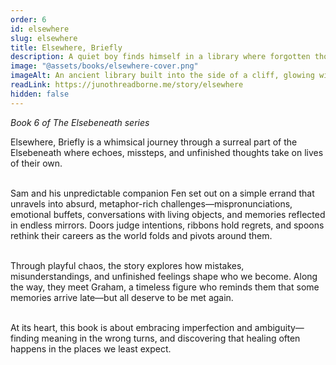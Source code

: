 ```yaml
---
order: 6
id: elsewhere
slug: elsewhere
title: Elsewhere, Briefly
description: A quiet boy finds himself in a library where forgotten thoughts gather like dust, waiting to be remembered.
image: "@assets/books/elsewhere-cover.png"
imageAlt: An ancient library built into the side of a cliff, glowing with soft lantern light.
readLink: https://junothreadborne.me/story/elsewhere
hidden: false
---
```


*Book 6 of The Elsebeneath series*

Elsewhere, Briefly is a whimsical journey through a surreal part of the Elsebeneath where echoes, missteps, and unfinished thoughts take on lives of their own.
<br />
<br />


Sam and his unpredictable companion Fen set out on a simple errand that unravels into absurd, metaphor-rich challenges—mispronunciations, emotional buffets, conversations with living objects, and memories reflected in endless mirrors. Doors judge intentions, ribbons hold regrets, and spoons rethink their careers as the world folds and pivots around them.
<br />
<br />


Through playful chaos, the story explores how mistakes, misunderstandings, and unfinished feelings shape who we become. Along the way, they meet Graham, a timeless figure who reminds them that some memories arrive late—but all deserve to be met again.
<br />
<br />


At its heart, this book is about embracing imperfection and ambiguity—finding meaning in the wrong turns, and discovering that healing often happens in the places we least expect.
